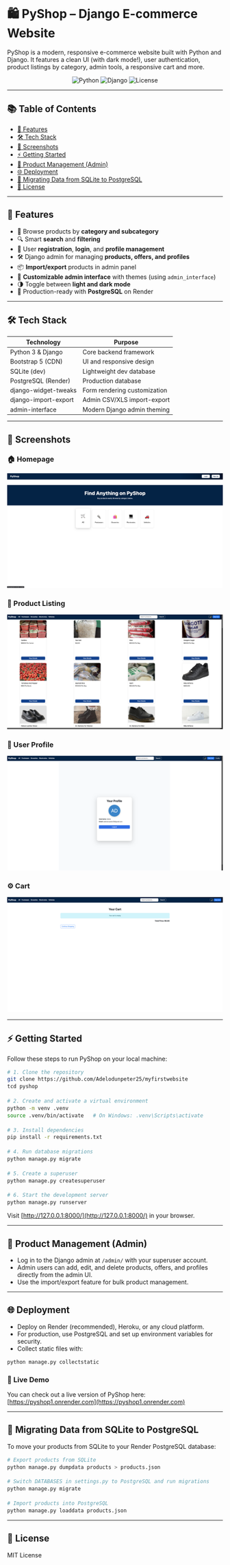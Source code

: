 # 🛍️ PyShop – Django E-commerce Website

PyShop is a modern, responsive e-commerce website built with Python and Django. It features a clean UI (with dark mode!), user authentication, product listings by category, admin tools, a responsive cart and more.

<p align="center">
  <img src="https://img.shields.io/badge/Python-3.8%2B-blue" alt="Python">
  <img src="https://img.shields.io/badge/Django-4.x-green" alt="Django">
  <img src="https://img.shields.io/badge/License-MIT-yellow.svg" alt="License">
</p>

---

## 📚 Table of Contents

* [🚀 Features](#-features)
* [🛠️ Tech Stack](#️-tech-stack)
* [📸 Screenshots](#-screenshots)
* [⚡ Getting Started](#-getting-started)
* [🛒 Product Management (Admin)](#-product-management-admin)
* [🌐 Deployment](#-deployment)
* [🔄 Migrating Data from SQLite to PostgreSQL](#-migrating-data-from-sqlite-to-postgresql)
* [📄 License](#-license)

---

## 🚀 Features

* 🛒 Browse products by **category and subcategory**
* 🔍 Smart **search** and **filtering**
* 👤 User **registration**, **login**, and **profile management**
* 🛠️ Django admin for managing **products, offers, and profiles**
* 📦 **Import/export** products in admin panel
* 🎨 **Customizable admin interface** with themes (using `admin_interface`)
* 🌗 Toggle between **light and dark mode**
* 🚀 Production-ready with **PostgreSQL** on Render

---

## 🛠️ Tech Stack

| Technology           | Purpose                        |
| -------------------- | ------------------------------ |
| Python 3 & Django    | Core backend framework         |
| Bootstrap 5 (CDN)    | UI and responsive design       |
| SQLite (dev)         | Lightweight dev database       |
| PostgreSQL (Render)  | Production database            |
| django-widget-tweaks | Form rendering customization   |
| django-import-export | Admin CSV/XLS import-export    |
| admin-interface      | Modern Django admin theming    |

---

## 📸 Screenshots

### 🏠 Homepage

![Homepage](screenshots/landing.png)

### 🛒 Product Listing

![Products](screenshots/products.png)

### 👤 User Profile

![Profile](screenshots/profile.png)

### ⚙️ Cart

![Cart](screenshots/cart.png)

---

## ⚡ Getting Started

Follow these steps to run PyShop on your local machine:

```bash
# 1. Clone the repository
git clone https://github.com/Adelodunpeter25/myfirstwebsite
tcd pyshop

# 2. Create and activate a virtual environment
python -m venv .venv
source .venv/bin/activate   # On Windows: .venv\Scripts\activate

# 3. Install dependencies
pip install -r requirements.txt

# 4. Run database migrations
python manage.py migrate

# 5. Create a superuser
python manage.py createsuperuser

# 6. Start the development server
python manage.py runserver
```

Visit [http://127.0.0.1:8000/](http://127.0.0.1:8000/) in your browser.

---

## 🛒 Product Management (Admin)

* Log in to the Django admin at `/admin/` with your superuser account.
* Admin users can add, edit, and delete products, offers, and profiles directly from the admin UI.
* Use the import/export feature for bulk product management.

---

## 🌐 Deployment

* Deploy on Render (recommended), Heroku, or any cloud platform.
* For production, use PostgreSQL and set up environment variables for security.
* Collect static files with:

```bash
python manage.py collectstatic
```

### 🔗 Live Demo

You can check out a live version of PyShop here:
[https://pyshop1.onrender.com](https://pyshop1.onrender.com)

---

## 🔄 Migrating Data from SQLite to PostgreSQL

To move your products from SQLite to your Render PostgreSQL database:

```bash
# Export products from SQLite
python manage.py dumpdata products > products.json

# Switch DATABASES in settings.py to PostgreSQL and run migrations
python manage.py migrate

# Import products into PostgreSQL
python manage.py loaddata products.json
```

---

## 📄 License

MIT License
